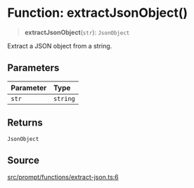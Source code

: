 # Function: extractJsonObject()

> **extractJsonObject**(`str`): `JsonObject`

Extract a JSON object from a string.

## Parameters

| Parameter | Type |
| :------ | :------ |
| `str` | `string` |

## Returns

`JsonObject`

## Source

[src/prompt/functions/extract-json.ts:6](https://github.com/dexaai/llm-tools/blob/eeaf162/src/prompt/functions/extract-json.ts#L6)

